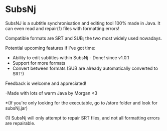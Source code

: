 # SubsNj
SubsNJ is a subtitle synchronisation and editing tool 100% made in Java.
It can even read and repair(1) files with formatting errors!

Compatible formats are SRT and SUB; the two most widely used nowadays.

Potential upcoming features if I've got time:
* Ability to edit subtitles within SubsNj - Done! since v1.0.1
* Support for more formats
* Convert between formats (SUB are already automatically converted to SRT!)

Feedback is welcome and appreciated!

-Made with lots of warm Java by Morgan <3

*(If you're only looking for the executable, go to /store folder and look for subsNj.jar)

(1) SubsNj will only attempt to repair SRT files, and not all formatting errors are repairable.
